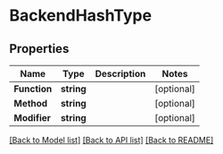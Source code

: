 # BackendHashType

## Properties

Name | Type | Description | Notes
------------ | ------------- | ------------- | -------------
**Function** | **string** |  | [optional] 
**Method** | **string** |  | [optional] 
**Modifier** | **string** |  | [optional] 

[[Back to Model list]](../README.md#documentation-for-models) [[Back to API list]](../README.md#documentation-for-api-endpoints) [[Back to README]](../README.md)


